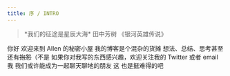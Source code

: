 ```yaml
---
title: 序 / INTRO
---
```


<blockquote class="blockquote-center">
*我们的征途是星辰大海*        
田中芳树 《银河英雄传说》
</blockquote>

你好 欢迎来到 Allen 的秘密小屋
我的博客是个混杂的货摊
想法、总结、思考甚至还有~~抱怨~~（不是
如果你对我写的东西感兴趣，欢迎关注我的 Twitter 或者 email 我
我们或许能成为一起聊天聊地的朋友
这 也是挺难得的吧